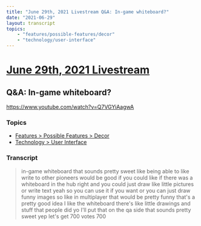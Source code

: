 ```yaml
---
title: "June 29th, 2021 Livestream Q&A: In-game whiteboard?"
date: "2021-06-29"
layout: transcript
topics:
    - "features/possible-features/decor"
    - "technology/user-interface"
---
```

# [June 29th, 2021 Livestream](../2021-06-29.md)
## Q&A: In-game whiteboard?
https://www.youtube.com/watch?v=Q7VGYiAagwA

### Topics
* [Features > Possible Features > Decor](../topics/features/possible-features/decor.md)
* [Technology > User Interface](../topics/technology/user-interface.md)

### Transcript

> in-game whiteboard that sounds pretty sweet like being able to like write to other pioneers would be good if you could like if there was a whiteboard in the hub right and you could just draw like little pictures or write text yeah so you can use it if you want or you can just draw funny images so like in multiplayer that would be pretty funny that's a pretty good idea I like the whiteboard there's like little drawings and stuff that people did yo I'll put that on the qa side that sounds pretty sweet yep let's get 700 votes 700
